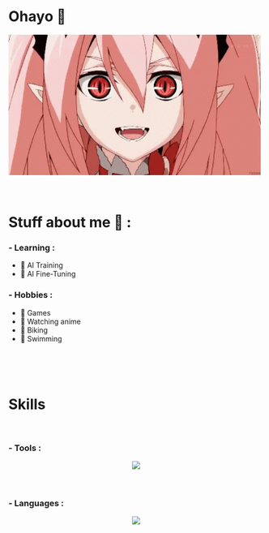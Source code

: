 # Ohayo 👋

<img src="/icons/krul.gif">

</br>
</br>
</br>

# Stuff about me 👻 :

### - Learning :
- 📌 AI Training
- 📌 AI Fine-Tuning

### - Hobbies :
- 📌 Games
- 📌 Watching anime
- 📌 Biking
- 📌 Swimming

</br>
</br>
</br>

# Skills
</br>

### - Tools : 
<p align="center">
    <img src="https://skillicons.dev/icons?i=ps,ae,blender,cmake,docker,git,github,gitlab,idea,stackoverflow,pytorch,visualstudio,linux" /></br>
</p></br>

### - Languages :

<p align="center">
    <img src="https://skillicons.dev/icons?i=cs,cpp,html,css,java,kotlin,js,lua,php,powershell,py,arduino,raspberrypi,mysql,md" />
</p>
